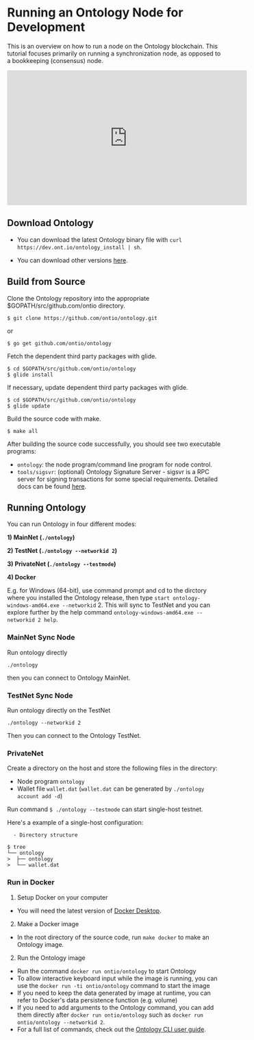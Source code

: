 # Running an Ontology Node for Development

This is an overview on how to run a node on the Ontology blockchain. This tutorial focuses primarily on running a synchronization node, as opposed to a bookkeeping (consensus) node.

<iframe width="560" height="315" src="https://www.youtube.com/embed/q_c_TEXtono" frameborder="0" allow="accelerometer; autoplay; encrypted-media; gyroscope; picture-in-picture" allowfullscreen></iframe>

## Download Ontology

- You can download the latest Ontology binary file with `curl https://dev.ont.io/ontology_install | sh`.

- You can download other versions [here](https://github.com/ontio/ontology/releases).

## Build from Source

Clone the Ontology repository into the appropriate $GOPATH/src/github.com/ontio directory.

```
$ git clone https://github.com/ontio/ontology.git
```
or
```
$ go get github.com/ontio/ontology
```
Fetch the dependent third party packages with glide.
```
$ cd $GOPATH/src/github.com/ontio/ontology
$ glide install
```
If necessary, update dependent third party packages with glide.
```
$ cd $GOPATH/src/github.com/ontio/ontology
$ glide update
```
Build the source code with make.
```
$ make all
```
After building the source code successfully, you should see two executable programs:
- `ontology`: the node program/command line program for node control.
- `tools/sigsvr`: (optional) Ontology Signature Server - sigsvr is a RPC server for signing transactions for some special requirements. Detailed docs can be found [here](https://github.com/ontio/documentation/blob/master/docs/pages/doc_en/Ontology/sigsvr_en.md).

## Running Ontology

You can run Ontology in four different modes:

**1) MainNet (`./ontology`)**

**2) TestNet (`./ontology --networkid 2`)**

**3) PrivateNet (`./ontology --testmode`)**

**4) Docker**

E.g. for Windows (64-bit), use command prompt and cd to the dirctory where you installed the Ontology release, then type `start ontology-windows-amd64.exe --networkid` 2. This will sync to TestNet and you can explore further by the help command `ontology-windows-amd64.exe --networkid 2 help`.

### MainNet Sync Node

Run ontology directly

```
./ontology
```

then you can connect to Ontology MainNet.

### TestNet Sync Node

Run ontology directly on the TestNet

```
./ontology --networkid 2
```

Then you can connect to the Ontology TestNet.

### PrivateNet
Create a directory on the host and store the following files in the directory:
 - Node program `ontology`
 - Wallet file `wallet.dat` (`wallet.dat` can be generated by `./ontology account add -d`)

 Run command `$ ./ontology --testmode` can start single-host testnet.

 Here's a example of a single-host configuration:

      - Directory structure
```shell
$ tree
└── ontology
>  ├── ontology
>  └── wallet.dat
```

### Run in Docker

1. Setup Docker on your computer
  - You will need the latest version of [Docker Desktop](https://www.docker.com/products/docker-desktop).

2. Make a Docker image
  - In the root directory of the source code, run `make docker` to make an Ontology image.

2. Run the Ontology image
  - Run the command `docker run ontio/ontology` to start Ontology
  - To allow interactive keyboard input while the image is running, you can use the `docker run -ti ontio/ontology` command to start the image
  - If you need to keep the data generated by image at runtime, you can refer to Docker's data persistence function (e.g. volume)
  - If you need to add arguments to the Ontology command, you can add them directly after `docker run ontio/ontology` such as `docker run ontio/ontology --networkid 2`.
  - For a full list of commands, check out the [Ontology CLI user guide](https://github.com/ontio/ontology/blob/master/docs/specifications/cli_user_guide.md).
